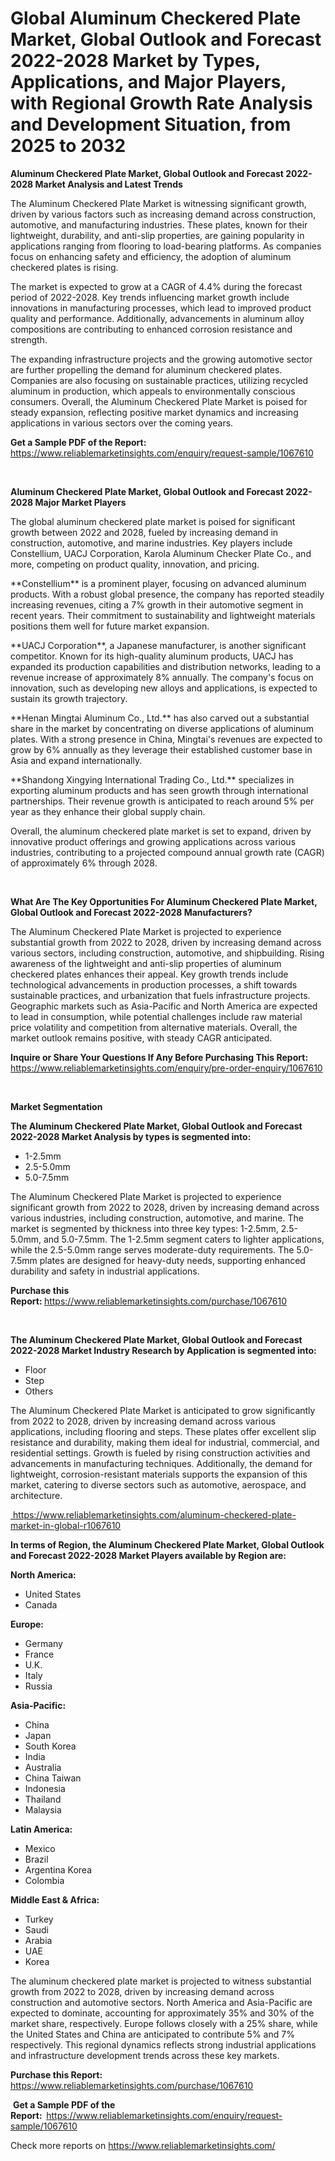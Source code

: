 <p><h1>Global Aluminum Checkered Plate Market, Global Outlook and Forecast 2022-2028 Market by Types, Applications, and Major Players, with Regional Growth Rate Analysis and Development Situation, from 2025 to 2032</h1></p><p><strong>Aluminum Checkered Plate Market, Global Outlook and Forecast 2022-2028 Market Analysis and Latest Trends</strong></p>
<p><p>The Aluminum Checkered Plate Market is witnessing significant growth, driven by various factors such as increasing demand across construction, automotive, and manufacturing industries. These plates, known for their lightweight, durability, and anti-slip properties, are gaining popularity in applications ranging from flooring to load-bearing platforms. As companies focus on enhancing safety and efficiency, the adoption of aluminum checkered plates is rising.</p><p>The market is expected to grow at a CAGR of 4.4% during the forecast period of 2022-2028. Key trends influencing market growth include innovations in manufacturing processes, which lead to improved product quality and performance. Additionally, advancements in aluminum alloy compositions are contributing to enhanced corrosion resistance and strength. </p><p>The expanding infrastructure projects and the growing automotive sector are further propelling the demand for aluminum checkered plates. Companies are also focusing on sustainable practices, utilizing recycled aluminum in production, which appeals to environmentally conscious consumers. Overall, the Aluminum Checkered Plate Market is poised for steady expansion, reflecting positive market dynamics and increasing applications in various sectors over the coming years.</p></p>
<p><strong>Get a Sample PDF of the Report:&nbsp;</strong> <a href="https://www.reliablemarketinsights.com/enquiry/request-sample/1067610?utm_campaign=2631&utm_medium=2&utm_source=Github&utm_content=ia&utm_term=21032025&utm_id=aluminum-checkered-plate-market-global-outlook-and-forecast-2022-2028">https://www.reliablemarketinsights.com/enquiry/request-sample/1067610</a></p>
<p>&nbsp;</p>
<p><strong>Aluminum Checkered Plate Market, Global Outlook and Forecast 2022-2028 Major Market Players</strong></p>
<p><p>The global aluminum checkered plate market is poised for significant growth between 2022 and 2028, fueled by increasing demand in construction, automotive, and marine industries. Key players include Constellium, UACJ Corporation, Karola Aluminum Checker Plate Co., and more, competing on product quality, innovation, and pricing.</p><p>**Constellium** is a prominent player, focusing on advanced aluminum products. With a robust global presence, the company has reported steadily increasing revenues, citing a 7% growth in their automotive segment in recent years. Their commitment to sustainability and lightweight materials positions them well for future market expansion.</p><p>**UACJ Corporation**, a Japanese manufacturer, is another significant competitor. Known for its high-quality aluminum products, UACJ has expanded its production capabilities and distribution networks, leading to a revenue increase of approximately 8% annually. The company's focus on innovation, such as developing new alloys and applications, is expected to sustain its growth trajectory.</p><p>**Henan Mingtai Aluminum Co., Ltd.** has also carved out a substantial share in the market by concentrating on diverse applications of aluminum plates. With a strong presence in China, Mingtai's revenues are expected to grow by 6% annually as they leverage their established customer base in Asia and expand internationally.</p><p>**Shandong Xingying International Trading Co., Ltd.** specializes in exporting aluminum products and has seen growth through international partnerships. Their revenue growth is anticipated to reach around 5% per year as they enhance their global supply chain.</p><p>Overall, the aluminum checkered plate market is set to expand, driven by innovative product offerings and growing applications across various industries, contributing to a projected compound annual growth rate (CAGR) of approximately 6% through 2028.</p></p>
<p>&nbsp;</p>
<p><strong>What Are The Key Opportunities For Aluminum Checkered Plate Market, Global Outlook and Forecast 2022-2028 Manufacturers?</strong></p>
<p><p>The Aluminum Checkered Plate Market is projected to experience substantial growth from 2022 to 2028, driven by increasing demand across various sectors, including construction, automotive, and shipbuilding. Rising awareness of the lightweight and anti-slip properties of aluminum checkered plates enhances their appeal. Key growth trends include technological advancements in production processes, a shift towards sustainable practices, and urbanization that fuels infrastructure projects. Geographic markets such as Asia-Pacific and North America are expected to lead in consumption, while potential challenges include raw material price volatility and competition from alternative materials. Overall, the market outlook remains positive, with steady CAGR anticipated.</p></p>
<p><strong>Inquire or Share Your Questions If Any Before Purchasing This Report:</strong> <a href="https://www.reliablemarketinsights.com/enquiry/pre-order-enquiry/1067610?utm_campaign=2631&utm_medium=2&utm_source=Github&utm_content=ia&utm_term=21032025&utm_id=aluminum-checkered-plate-market-global-outlook-and-forecast-2022-2028">https://www.reliablemarketinsights.com/enquiry/pre-order-enquiry/1067610</a></p>
<p>&nbsp;</p>
<p><strong>Market Segmentation</strong></p>
<p><strong>The Aluminum Checkered Plate Market, Global Outlook and Forecast 2022-2028 Market Analysis by types is segmented into:</strong></p>
<p><ul><li>1-2.5mm</li><li>2.5-5.0mm</li><li>5.0-7.5mm</li></ul></p>
<p><p>The Aluminum Checkered Plate Market is projected to experience significant growth from 2022 to 2028, driven by increasing demand across various industries, including construction, automotive, and marine. The market is segmented by thickness into three key types: 1-2.5mm, 2.5-5.0mm, and 5.0-7.5mm. The 1-2.5mm segment caters to lighter applications, while the 2.5-5.0mm range serves moderate-duty requirements. The 5.0-7.5mm plates are designed for heavy-duty needs, supporting enhanced durability and safety in industrial applications.</p></p>
<p><strong>Purchase this Report:&nbsp;</strong><a href="https://www.reliablemarketinsights.com/purchase/1067610?utm_campaign=2631&utm_medium=2&utm_source=Github&utm_content=ia&utm_term=21032025&utm_id=aluminum-checkered-plate-market-global-outlook-and-forecast-2022-2028">https://www.reliablemarketinsights.com/purchase/1067610</a></p>
<p>&nbsp;</p>
<p><strong>The Aluminum Checkered Plate Market, Global Outlook and Forecast 2022-2028 Market Industry Research by Application is segmented into:</strong></p>
<p><ul><li>Floor</li><li>Step</li><li>Others</li></ul></p>
<p><p>The Aluminum Checkered Plate Market is anticipated to grow significantly from 2022 to 2028, driven by increasing demand across various applications, including flooring and steps. These plates offer excellent slip resistance and durability, making them ideal for industrial, commercial, and residential settings. Growth is fueled by rising construction activities and advancements in manufacturing techniques. Additionally, the demand for lightweight, corrosion-resistant materials supports the expansion of this market, catering to diverse sectors such as automotive, aerospace, and architecture.</p></p>
<p><a href="https://www.reliablemarketinsights.com/aluminum-checkered-plate-market-in-global-r1067610?utm_campaign=2631&utm_medium=2&utm_source=Github&utm_content=ia&utm_term=21032025&utm_id=aluminum-checkered-plate-market-global-outlook-and-forecast-2022-2028">&nbsp;https://www.reliablemarketinsights.com/aluminum-checkered-plate-market-in-global-r1067610</a></p>
<p><strong>In terms of Region, the Aluminum Checkered Plate Market, Global Outlook and Forecast 2022-2028 Market Players available by Region are:</strong></p>
<p>
    <p> <strong> North America: </strong>
        <ul>
            <li>United States</li>
            <li>Canada</li>
        </ul>
        </p> 
    <p> <strong> Europe: </strong>
        <ul>
            <li>Germany</li>
            <li>France</li>
            <li>U.K.</li>
            <li>Italy</li>
            <li>Russia</li>
        </ul>
        </p> 
    <p> <strong> Asia-Pacific: </strong>
        <ul>
            <li>China</li>
            <li>Japan</li>
            <li>South Korea</li>
            <li>India</li>
            <li>Australia</li>
            <li>China Taiwan</li>
            <li>Indonesia</li>
            <li>Thailand</li>
            <li>Malaysia</li>
        </ul>
        </p> 
    <p> <strong> Latin America: </strong>
        <ul>
            <li>Mexico</li>
            <li>Brazil</li>
            <li>Argentina Korea</li>
            <li>Colombia</li>
        </ul>
        </p> 
    <p> <strong> Middle East & Africa: </strong>
        <ul>
            <li>Turkey</li>
            <li>Saudi</li>
            <li>Arabia</li>
            <li>UAE</li>
            <li>Korea</li>
        </ul>
    </p>
    </p>
<p><p>The aluminum checkered plate market is projected to witness substantial growth from 2022 to 2028, driven by increasing demand across construction and automotive sectors. North America and Asia-Pacific are expected to dominate, accounting for approximately 35% and 30% of the market share, respectively. Europe follows closely with a 25% share, while the United States and China are anticipated to contribute 5% and 7% respectively. This regional dynamics reflects strong industrial applications and infrastructure development trends across these key markets.</p></p>
<p><strong>Purchase this Report: </strong><a href="https://www.reliablemarketinsights.com/purchase/1067610?utm_campaign=2631&utm_medium=2&utm_source=Github&utm_content=ia&utm_term=21032025&utm_id=aluminum-checkered-plate-market-global-outlook-and-forecast-2022-2028">https://www.reliablemarketinsights.com/purchase/1067610</a></p>
<p>&nbsp;<strong>Get a Sample PDF of the Report:&nbsp;&nbsp;</strong><a href="https://www.reliablemarketinsights.com/enquiry/request-sample/1067610?utm_campaign=2631&utm_medium=2&utm_source=Github&utm_content=ia&utm_term=21032025&utm_id=aluminum-checkered-plate-market-global-outlook-and-forecast-2022-2028">https://www.reliablemarketinsights.com/enquiry/request-sample/1067610</a></p>
<p><strong></strong></p>
<p>Check more reports on <a href="https://www.reliablemarketinsights.com/?utm_campaign=2631&utm_medium=2&utm_source=Github&utm_content=ia&utm_term=21032025&utm_id=aluminum-checkered-plate-market-global-outlook-and-forecast-2022-2028">https://www.reliablemarketinsights.com/</a></p>